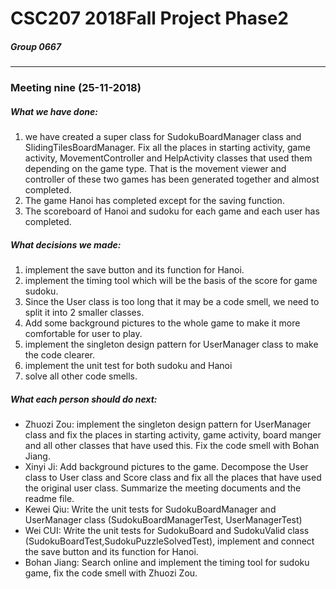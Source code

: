 # CSC207 2018Fall Project Phase2
##### Group 0667
---
### Meeting nine (25-11-2018)
##### What we have done:
1. we have created a super class for SudokuBoardManager class and SlidingTilesBoardManager. Fix all the places in starting activity, game activity, MovementController and HelpActivity classes that used them depending on the game type. That is the movement viewer and controller of these two games has been generated together and almost completed.
2. The game Hanoi has completed except for the saving function.
3. The scoreboard of Hanoi and sudoku for each game and each user has completed.
##### What decisions we made:
1. implement the save button and its function for Hanoi.
2. implement the timing tool which will be the basis of the score for game sudoku.
3. Since the User class is too long that it may be a code smell, we need to split it into 2 smaller classes.
4. Add some background pictures to the whole game to make it more comfortable for user to play.
5. implement the singleton design pattern for UserManager class to make the code clearer.
6. implement the unit test for both sudoku and Hanoi
7. solve all other code smells.
 
##### What each person should do next:
 - Zhuozi Zou: implement the singleton design pattern for UserManager class and fix the places in starting activity, game activity, board manger and all other classes that have used this. Fix the code smell with Bohan Jiang.
 - Xinyi Ji: Add background pictures to the game. Decompose the User class to User class and Score class and fix all the places that have used the original user class. Summarize the meeting documents and the readme file.
 - Kewei Qiu: Write the unit tests for SudokuBoardManager and UserManager class (SudokuBoardManagerTest, UserManagerTest)
- Wei CUI: Write the unit tests for SudokuBoard and SudokuValid class (SudokuBoardTest,SudokuPuzzleSolvedTest), implement and connect the save button and its function for Hanoi.
 - Bohan Jiang: Search online and implement the timing tool for sudoku game, fix the code smell with Zhuozi Zou.
 
